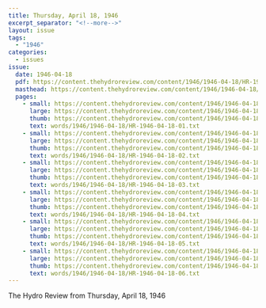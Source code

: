 ```yaml
---
title: Thursday, April 18, 1946
excerpt_separator: "<!--more-->"
layout: issue
tags:
  - "1946"
categories:
  - issues
issue:
  date: 1946-04-18
  pdf: https://content.thehydroreview.com/content/1946/1946-04-18/HR-1946-04-18.pdf
  masthead: https://content.thehydroreview.com/content/1946/1946-04-18/masthead/HR-1946-04-18.jpg
  pages:
    - small: https://content.thehydroreview.com/content/1946/1946-04-18/small/HR-1946-04-18-01.jpg
      large: https://content.thehydroreview.com/content/1946/1946-04-18/large/HR-1946-04-18-01.jpg
      thumb: https://content.thehydroreview.com/content/1946/1946-04-18/thumbnails/HR-1946-04-18-01.jpg
      text: words/1946/1946-04-18/HR-1946-04-18-01.txt
    - small: https://content.thehydroreview.com/content/1946/1946-04-18/small/HR-1946-04-18-02.jpg
      large: https://content.thehydroreview.com/content/1946/1946-04-18/large/HR-1946-04-18-02.jpg
      thumb: https://content.thehydroreview.com/content/1946/1946-04-18/thumbnails/HR-1946-04-18-02.jpg
      text: words/1946/1946-04-18/HR-1946-04-18-02.txt
    - small: https://content.thehydroreview.com/content/1946/1946-04-18/small/HR-1946-04-18-03.jpg
      large: https://content.thehydroreview.com/content/1946/1946-04-18/large/HR-1946-04-18-03.jpg
      thumb: https://content.thehydroreview.com/content/1946/1946-04-18/thumbnails/HR-1946-04-18-03.jpg
      text: words/1946/1946-04-18/HR-1946-04-18-03.txt
    - small: https://content.thehydroreview.com/content/1946/1946-04-18/small/HR-1946-04-18-04.jpg
      large: https://content.thehydroreview.com/content/1946/1946-04-18/large/HR-1946-04-18-04.jpg
      thumb: https://content.thehydroreview.com/content/1946/1946-04-18/thumbnails/HR-1946-04-18-04.jpg
      text: words/1946/1946-04-18/HR-1946-04-18-04.txt
    - small: https://content.thehydroreview.com/content/1946/1946-04-18/small/HR-1946-04-18-05.jpg
      large: https://content.thehydroreview.com/content/1946/1946-04-18/large/HR-1946-04-18-05.jpg
      thumb: https://content.thehydroreview.com/content/1946/1946-04-18/thumbnails/HR-1946-04-18-05.jpg
      text: words/1946/1946-04-18/HR-1946-04-18-05.txt
    - small: https://content.thehydroreview.com/content/1946/1946-04-18/small/HR-1946-04-18-06.jpg
      large: https://content.thehydroreview.com/content/1946/1946-04-18/large/HR-1946-04-18-06.jpg
      thumb: https://content.thehydroreview.com/content/1946/1946-04-18/thumbnails/HR-1946-04-18-06.jpg
      text: words/1946/1946-04-18/HR-1946-04-18-06.txt
---
```


The Hydro Review from Thursday, April 18, 1946

<!--more-->

